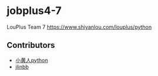 # jobplus4-7

LouPlus Team 7 https://www.shiyanlou.com/louplus/python

## Contributors
* [小黄人python](https://github.com/xautxuqiang)
* [jlinbb](https://github.com/jlinbb)
